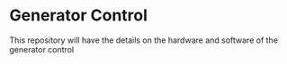 # Generator Control

This repository will have the details on the hardware and software of the generator control
